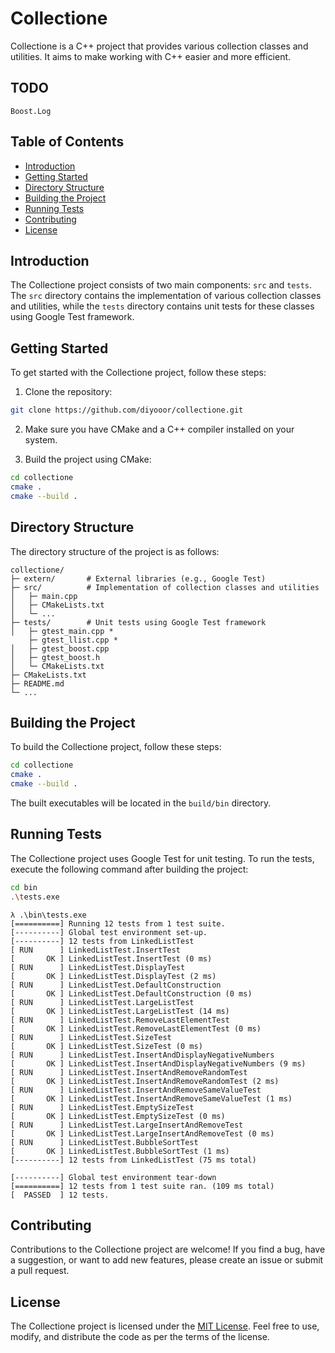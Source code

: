 # Collectione

Collectione is a C++ project that provides various collection classes and utilities. It aims to make working with C++ easier and more efficient.

## TODO
    Boost.Log

## Table of Contents

- [Introduction](#introduction)
- [Getting Started](#getting-started)
- [Directory Structure](#directory-structure)
- [Building the Project](#building-the-project)
- [Running Tests](#running-tests)
- [Contributing](#contributing)
- [License](#license)

## Introduction

The Collectione project consists of two main components: `src` and `tests`. The `src` directory contains the implementation of various collection classes and utilities, while the `tests` directory contains unit tests for these classes using Google Test framework.

## Getting Started

To get started with the Collectione project, follow these steps:

1. Clone the repository:

```bash
git clone https://github.com/diyooor/collectione.git
```

2. Make sure you have CMake and a C++ compiler installed on your system.

3. Build the project using CMake:

```bash
cd collectione
cmake .
cmake --build .
```

## Directory Structure

The directory structure of the project is as follows:

```
collectione/
├─ extern/       # External libraries (e.g., Google Test)
├─ src/          # Implementation of collection classes and utilities
│   ├─ main.cpp
│   ├─ CMakeLists.txt
│   └─ ...
├─ tests/        # Unit tests using Google Test framework
│   ├─ gtest_main.cpp *
    ├─ gtest_llist.cpp *
│   ├─ gtest_boost.cpp 
│   ├─ gtest_boost.h 
│   └─ CMakeLists.txt
├─ CMakeLists.txt
├─ README.md
└─ ...
```

## Building the Project

To build the Collectione project, follow these steps:

```bash
cd collectione
cmake .
cmake --build .
```

The built executables will be located in the `build/bin` directory.

## Running Tests

The Collectione project uses Google Test for unit testing. To run the tests, execute the following command after building the project:

```bash
cd bin
.\tests.exe
```

```sample tests output
λ .\bin\tests.exe
[==========] Running 12 tests from 1 test suite.
[----------] Global test environment set-up.
[----------] 12 tests from LinkedListTest
[ RUN      ] LinkedListTest.InsertTest
[       OK ] LinkedListTest.InsertTest (0 ms)
[ RUN      ] LinkedListTest.DisplayTest
[       OK ] LinkedListTest.DisplayTest (2 ms)
[ RUN      ] LinkedListTest.DefaultConstruction
[       OK ] LinkedListTest.DefaultConstruction (0 ms)
[ RUN      ] LinkedListTest.LargeListTest
[       OK ] LinkedListTest.LargeListTest (14 ms)
[ RUN      ] LinkedListTest.RemoveLastElementTest
[       OK ] LinkedListTest.RemoveLastElementTest (0 ms)
[ RUN      ] LinkedListTest.SizeTest
[       OK ] LinkedListTest.SizeTest (0 ms)
[ RUN      ] LinkedListTest.InsertAndDisplayNegativeNumbers
[       OK ] LinkedListTest.InsertAndDisplayNegativeNumbers (9 ms)
[ RUN      ] LinkedListTest.InsertAndRemoveRandomTest
[       OK ] LinkedListTest.InsertAndRemoveRandomTest (2 ms)
[ RUN      ] LinkedListTest.InsertAndRemoveSameValueTest
[       OK ] LinkedListTest.InsertAndRemoveSameValueTest (1 ms)
[ RUN      ] LinkedListTest.EmptySizeTest
[       OK ] LinkedListTest.EmptySizeTest (0 ms)
[ RUN      ] LinkedListTest.LargeInsertAndRemoveTest
[       OK ] LinkedListTest.LargeInsertAndRemoveTest (0 ms)
[ RUN      ] LinkedListTest.BubbleSortTest
[       OK ] LinkedListTest.BubbleSortTest (1 ms)
[----------] 12 tests from LinkedListTest (75 ms total)

[----------] Global test environment tear-down
[==========] 12 tests from 1 test suite ran. (109 ms total)
[  PASSED  ] 12 tests.
```

## Contributing

Contributions to the Collectione project are welcome! If you find a bug, have a suggestion, or want to add new features, please create an issue or submit a pull request.

## License

The Collectione project is licensed under the [MIT License](LICENSE). Feel free to use, modify, and distribute the code as per the terms of the license.